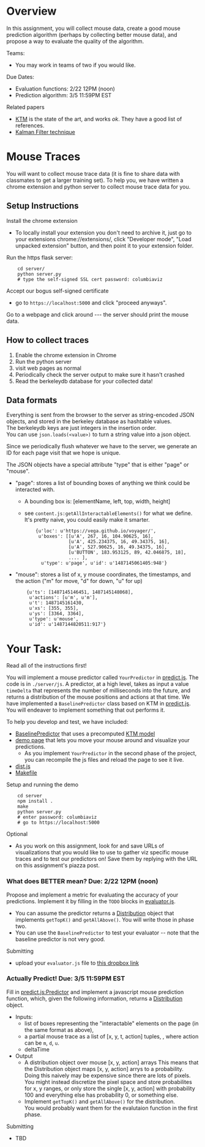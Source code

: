 # Overview

In this assignment, you will collect mouse data, create a good mouse prediction algorithm (perhaps by collecting better mouse data),
and propose a way to evaluate the quality of the algorithm.

Teams:

* You may work in teams of two if you would like.  

Due Dates: 

* Evaluation functions: 2/22 12PM (noon)
* Prediction algorithm: 3/5 11:59PM EST 

Related papers

* [KTM](http://depts.washington.edu/madlab/proj/ktm/) is the state of the art, and works _ok_.  They have a good list of references.
* [Kalman Filter technique](https://scholar.google.com/scholar?hl=en&q=User+target+intention+recognition+from+cursor+position+using+Kalman+filter&btnG=&as_sdt=1%2C33&as_sdtp=)


# Mouse Traces

You will want to collect mouse trace data (it is fine to share data with classmates to get a larger training set).
To help you, we have written a chrome extension and python server to collect mouse trace data for you.

## Setup Instructions

Install the chrome extension

* To locally install your extension you don't need to archive it, 
  just go to your extensions chrome://extensions/, click "Developer mode", 
  "Load unpacked extension" button, and then point it to your extension folder.

Run the https flask server:

        cd server/
        python server.py
        # type the self-signed SSL cert password: columbiaviz
        
Accept our bogus self-signed certificate

* go to `https://localhost:5000` and click "proceed anyways". 

Go to a webpage and click around --- the server should print the mouse data.


## How to collect traces

1. Enable the chrome extension in Chrome
2. Run the python server
3. visit web pages as normal
4. Periodically check the server output to make sure it hasn't crashed
5. Read the berkeleydb database for your collected data!


## Data formats

Everything is sent from the browser to the server as string-encoded JSON objects, and stored in the berkeley database as hashtable values.  
The berkeleydb keys are just integers in the insertion order.  
You can use `json.loads(<value>)` to turn a string value into a json object.

Since we periodically flush whatever we have to the server, we generate an ID for each page visit that we hope is unique.

The JSON objects have a special attribute "type" that is either "page" or "mouse".

* "page": stores a list of bounding boxes of anything we think could be interacted with.  
  * A bounding box is: [elementName, left, top, width, height] 
  * see `content.js:getAllInteractableElements()` for what we define.  It's pretty naive, you could easily make it smarter.

            {u'loc': u'https://vega.github.io/voyager/', 
             u'boxes': [[u'A', 267, 16, 104.90625, 16], 
                        [u'A', 425.234375, 16, 49.34375, 16], 
                        [u'A', 527.90625, 16, 49.34375, 16], 
                        [u'BUTTON', 183.953125, 89, 42.046875, 18], 
                        .... ], 
              u'type': u'page', u'id': u'1487145061405:948'}

* "mouse": stores a list of x, y mouse coordinates, the timestamps, and the action ("m" for move, "d" for down, "u" for up)


          {u'ts': [1487145146451, 1487145148068], 
           u'actions': [u'm', u'm'], 
           u't': 1487145161430, 
           u'xs': [355, 355], 
           u'ys': [3364, 3364], 
           u'type': u'mouse', 
           u'id': u'1487144820511:917'}



# Your Task:

Read all of the instructions first!  

You will implement a mouse predictor called `YourPredictor` in [predict.js](./server/js/predict.js).  The code is in `./server/js`.
A predictor, at a high level, takes as input a value `timeDelta` that represents the number of milliseconds into the future, and
returns a distribution of the mouse positions and actions at that time.
We have implemented a `BaselinePredictor` class based on KTM in [predict.js](./server/js/predict.js).
You will endeaver to implement something that out performs it.  

To help you develop and test, we have included:

* [BaselinePredictor](./server/js/predict.js) that uses a precomputed [KTM model](./server/js/ktm.js)
* [demo page](./server/templates/index.html) that lets you move your mouse around and visualize your predictions.
  * As you implement `YourPredictor` in the second phase of the project, you can recompile the js files and reload the page to see it live.
* [dist.js](./server/js/dist.js) 
* [Makefile](./server/Makefile)

Setup and running the demo

        cd server
        npm install .
        make
        python server.py
        # enter password: columbiaviz
        # go to https://localhost:5000

Optional

* As you work on this assignment, look for and save URLs of visualizations that you would like to use to gather viz specific mouse traces and to test our predictors on!
  Save them by replying with the URL on this assignment's piazza post.


### What does BETTER mean? Due: 2/22 12PM (noon)

Propose and implement a metric for evaluating the accuracy of your predictions.  Implement it by filling in the `TODO` blocks in [evaluator.js](./server/js/evaluator.js).

* You can assume the predictor returns a [Distribution](./server/js/dist.js) object that implements `getTopK()` and `getAllAbove()`.
  You will write those in phase two.
* You can use the `BaselinePredictor` to test your evaluator -- note that the baseline predictor is not very good.

Submitting

* upload your `evaluator.js` file to [this dropbox link](https://www.dropbox.com/request/WDYKwcpqicxBaNUx8ZR9)


### Actually Predict!   Due: 3/5 11:59PM EST 

Fill in [predict.js:Predictor](./server/js/predict.js) and implement a javascript mouse prediction function, which, 
given the following information, returns a [Distribution](./server/js/dist.js) object.  

* Inputs:
  * list of boxes representing the "interactable" elements on the page (in the same format as above), 
  * a partial mouse trace as a list of [x, y, t, action] tuples, , where action can be `m`, `d`, `u`. 
  * deltaTime
* Output
  * A distribution object over mouse [x, y, action] arrays
    This means that the Distribution object maps [x, y, action] arrys to a probability.  
    Doing this naively may be expensive since there are lots of pixels.
    You might instead discretize the pixel space and store probabilites for x, y ranges,
    or only store the single [x, y, action] with probability 100 and everything else has probability 0,
    or something else.  
  * Implement `getTopK()` and `getAllAbove()`  for the distribution.  
    You would probably want them for the evalutaion function in the first phase.


Submitting

* TBD






